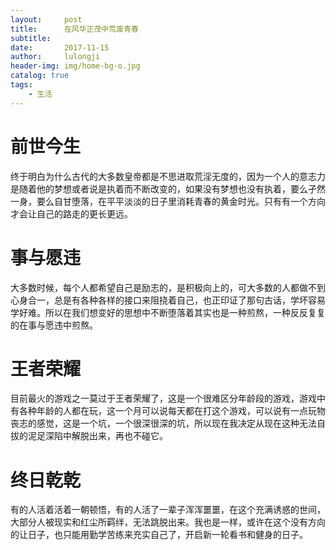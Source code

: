 ```yaml
---
layout:     post
title:      在风华正茂中荒废青春
subtitle:   
date:       2017-11-15
author:     lulongji
header-img: img/home-bg-o.jpg
catalog: true
tags:
    - 生活
---
```


# 前世今生

终于明白为什么古代的大多数皇帝都是不思进取荒淫无度的，因为一个人的意志力是随着他的梦想或者说是执着而不断改变的，如果没有梦想也没有执着，要么孑然一身，要么自甘堕落，在平平淡淡的日子里消耗青春的黄金时光。只有有一个方向才会让自己的路走的更长更远。

# 事与愿违

大多数时候，每个人都希望自己是励志的，是积极向上的，可大多数的人都做不到心身合一，总是有各种各样的接口来阻挠着自己，也正印证了那句古话，学坏容易学好难。所以在我们想变好的思想中不断堕落着其实也是一种煎熬，一种反反复复的在事与愿违中煎熬。

# 王者荣耀

目前最火的游戏之一莫过于王者荣耀了，这是一个很难区分年龄段的游戏，游戏中有各种年龄的人都在玩，这一个月可以说每天都在打这个游戏，可以说有一点玩物丧志的感觉，这是一个坑，一个很深很深的坑，所以现在我决定从现在这种无法自拔的泥足深陷中解脱出来，再也不碰它。

# 终日乾乾

有的人活着活着一朝顿悟，有的人活了一辈子浑浑噩噩，在这个充满诱惑的世间，大部分人被现实和红尘所羁绊，无法跳脱出来。我也是一样，或许在这个没有方向的让日子，也只能用勤学苦练来充实自己了，开启新一轮看书和健身的日子。